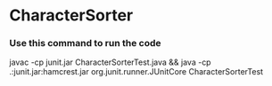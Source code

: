 # CharacterSorter
### Use this command to run the code
javac -cp junit.jar CharacterSorterTest.java && java -cp .:junit.jar:hamcrest.jar org.junit.runner.JUnitCore CharacterSorterTest
